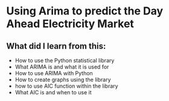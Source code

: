 # Using Arima to predict the Day Ahead Electricity Market





## What did I learn from this:
* How to use the Python statistical library
* What ARIMA is and what it is used for
* How to use ARIMA with Python
* How to create graphs using the library
* how to use AIC function within the library
* What AIC is and when to use it


